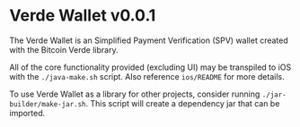 
# Verde Wallet v0.0.1

The Verde Wallet is an Simplified Payment Verification (SPV) wallet created with
the Bitcoin Verde library.

All of the core functionality provided (excluding UI) may be transpiled to iOS
with the `./java-make.sh` script.  Also reference `ios/README` for more details.

To use Verde Wallet as a library for other projects, consider running
`./jar-builder/make-jar.sh`. This script will create a dependency jar that can be imported.

